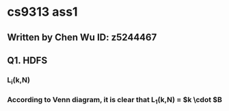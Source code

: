 cs9313 ass1
===========
Written by Chen Wu 
ID: z5244467
------------------

## Q1. HDFS 
### L<sub>i</sub>(k,N) 
### According to Venn diagram, it is clear that   L<sub>1</sub>(k,N) = $k \cdot $B

